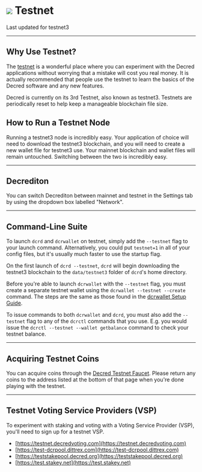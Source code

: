 # <img class="dcr-icon" src="/img/dcr-icons/Dcrtl.svg" /> Testnet

Last updated for testnet3

---

## Why Use Testnet?

The [testnet](testnet.md) is a wonderful place where you can experiment with the
Decred applications without worrying that a mistake will cost you real money. It
is actually recommended that people use the testnet to learn the basics of the
Decred software and any new features.

Decred is currently on its 3rd Testnet, also known as testnet3. Testnets are
periodically reset to help keep a manageable blockchain file size.

## How to Run a Testnet Node

Running a testnet3 node is incredibly easy. Your application of choice will need
to download the testnet3 blockchain, and you will need to create a new wallet
file for testnet3 use. Your mainnet blockchain and wallet files will remain
untouched. Switching between the two is incredibly easy.

---

## Decrediton

You can switch Decrediton between mainnet and testnet in the Settings tab by
using the dropdown box labelled "Network".

---

## Command-Line Suite

To launch `dcrd` and `dcrwallet` on testnet, simply add the `--testnet` flag to
your launch command. Alternatively, you could put `testnet=1` in all of your
config files, but it's usually much faster to use the startup flag.

On the first launch of `dcrd --testnet`, `dcrd` will begin downloading the
testnet3 blockchain to the `data/testnet3` folder of `dcrd`'s home directory.

Before you're able to launch `dcrwallet` with the `--testnet` flag, you must
create a separate testnet wallet using the `dcrwallet --testnet --create`
command. The steps are the same as those found in the [dcrwallet Setup
Guide](https://docs.decred.org/wallets/cli/dcrwallet-setup).

To issue commands to both `dcrwallet` and `dcrd`, you must also add the
`--testnet` flag to any of the `dcrctl` commands that you use. E.g. you would
issue the `dcrctl --testnet --wallet getbalance` command to check your testnet
balance.

---

## Acquiring Testnet Coins

You can acquire coins through the [Decred Testnet
Faucet](https://faucet.decred.org). Please return any coins to the address
listed at the bottom of that page when you're done playing with the testnet.

---

## Testnet Voting Service Providers (VSP)

To experiment with staking and voting with a Voting Service Provider (VSP),
you'll need to sign up for a testnet VSP.

- [https://testnet.decredvoting.com](https://testnet.decredvoting.com)
- [https://test-dcrpool.dittrex.com](https://test-dcrpool.dittrex.com)
- [https://teststakepool.decred.org](https://teststakepool.decred.org)
- [https://test.stakey.net](https://test.stakey.net)
